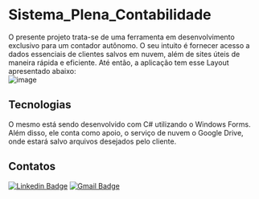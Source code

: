 # Sistema_Plena_Contabilidade
O presente projeto trata-se de uma ferramenta em desenvolvimento exclusivo para um contador autônomo. O seu intuito é fornecer acesso a dados essenciais de clientes salvos em nuvem, além de sites úteis de maneira rápida e eficiente. 
Até então, a aplicação tem esse Layout apresentado abaixo:<br>
![image]()<br>


## Tecnologias 
O mesmo está sendo desenvolvido com C# utilizando o Windows Forms. Além disso, ele conta como apoio, o serviço de nuvem o Google Drive, onde estará salvo arquivos desejados pelo cliente.  

## Contatos 
[![Linkedin Badge](https://img.shields.io/badge/-LinkedIn-0072b1?style=for-the-badge&logo=Linkedin&logoColor=white)](https://www.linkedin.com/in/emmanuel-cosme-martins-bento-3963bb1b9/ 'Contato pelo LinkedIn')
[![Gmail Badge](https://img.shields.io/badge/-gmail-c14438?style=for-the-badge&logo=Gmail&logoColor=white)](mailto:emmanuelbento6@gmail.com 'Contato via Email')
